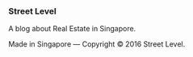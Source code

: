 ### Street Level
A blog about Real Estate in Singapore. 


Made in Singapore — Copyright © 2016 Street Level.
